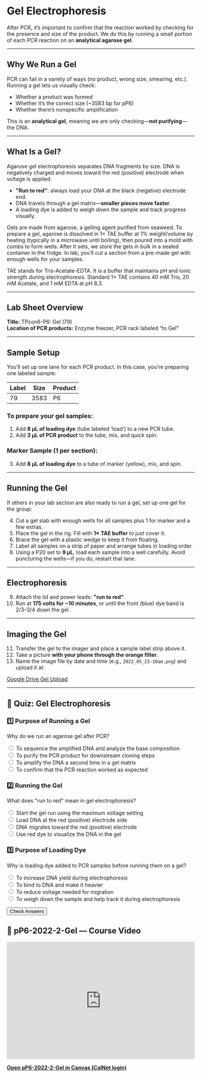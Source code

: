 # Gel Electrophoresis

After PCR, it’s important to confirm that the reaction worked by checking for the presence and size of the product. We do this by running a small portion of each PCR reaction on an **analytical agarose gel**.

---

## Why We Run a Gel

PCR can fail in a variety of ways (no product, wrong size, smearing, etc.). Running a gel lets us visually check:

- Whether a product was formed
- Whether it’s the correct size (~3583 bp for pP6)
- Whether there’s nonspecific amplification

This is an **analytical gel**, meaning we are only checking—**not purifying**—the DNA.

---

## What Is a Gel?

Agarose gel electrophoresis separates DNA fragments by size. DNA is negatively charged and moves toward the red (positive) electrode when voltage is applied.

- **"Run to red"**: always load your DNA at the black (negative) electrode end.
- DNA travels through a gel matrix—**smaller pieces move faster**.
- A loading dye is added to weigh down the sample and track progress visually.

Gels are made from agarose, a gelling agent purified from seaweed. To prepare a gel, agarose is dissolved in 1× TAE buffer at 1% weight/volume by heating (typically in a microwave until boiling), then poured into a mold with combs to form wells. After it sets, we store the gels in bulk in a sealed container in the fridge. In lab, you’ll cut a section from a pre-made gel with enough wells for your samples.

TAE stands for Tris-Acetate-EDTA. It is a buffer that maintains pH and ionic strength during electrophoresis. Standard 1× TAE contains 40 mM Tris, 20 mM Acetate, and 1 mM EDTA at pH 8.3.

---

## Lab Sheet Overview

**Title:** TPcon6-P6: Gel (79)  
**Location of PCR products:** Enzyme freezer, PCR rack labeled “to Gel”

---

## Sample Setup

You’ll set up one lane for each PCR product. In this case, you're preparing one labeled sample:

| Label | Size  | Product |
|-------|-------|---------|
| 79    | 3583  | P6      |

### To prepare your gel samples:

1. Add **8 µL of loading dye** (tube labeled ‘load’) to a new PCR tube.
2. Add **3 µL of PCR product** to the tube, mix, and quick spin.

### Marker Sample (1 per section):

3. Add **8 µL of loading dye** to a tube of marker (yellow), mix, and spin.

---

## Running the Gel

If others in your lab section are also ready to run a gel, set up one gel for the group:

4. Cut a gel slab with enough wells for all samples plus 1 for marker and a few extras.
5. Place the gel in the rig. Fill with **1× TAE buffer** to just cover it.
6. Brace the gel with a plastic wedge to keep it from floating.
7. Label all samples on a strip of paper and arrange tubes in loading order.
8. Using a P20 set to **9 µL**, load each sample into a well carefully. Avoid puncturing the wells—if you do, restart that lane.

---

## Electrophoresis

9. Attach the lid and power leads: **"run to red"**.
10. Run at **175 volts for ~10 minutes**, or until the front (blue) dye band is 2/3–3/4 down the gel.

---

## Imaging the Gel

11. Transfer the gel to the imager and place a sample label strip above it.
12. Take a picture **with your phone through the orange filter**.
13. Name the image file by date and time (e.g., `2022_05_23-10am.png`) and upload it at:

[Google Drive Gel Upload](https://forms.gle/WfnEtHvNrLvuQj7d9)

---

## 🧪 Quiz: Gel Electrophoresis

<form id="gel_quiz_form">
  <h3>1️⃣ Purpose of Running a Gel</h3>
  <p>Why do we run an agarose gel after PCR?</p>
  <label><input type="radio" name="q1" value="a"> To sequence the amplified DNA and analyze the base composition</label><br>
  <label><input type="radio" name="q1" value="b"> To purify the PCR product for downstream cloning steps</label><br>
  <label><input type="radio" name="q1" value="c"> To amplify the DNA a second time in a gel matrix</label><br>
  <label><input type="radio" name="q1" value="d"> To confirm that the PCR reaction worked as expected</label><br>
  <p id="gel_res_q1"></p>

  <h3>2️⃣ Running the Gel</h3>
  <p>What does "run to red" mean in gel electrophoresis?</p>
  <label><input type="radio" name="q2" value="a"> Start the gel run using the maximum voltage setting</label><br>
  <label><input type="radio" name="q2" value="b"> Load DNA at the red (positive) electrode side</label><br>
  <label><input type="radio" name="q2" value="c"> DNA migrates toward the red (positive) electrode</label><br>
  <label><input type="radio" name="q2" value="d"> Use red dye to visualize the DNA in the gel</label><br>
  <p id="gel_res_q2"></p>

  <h3>3️⃣ Purpose of Loading Dye</h3>
  <p>Why is loading dye added to PCR samples before running them on a gel?</p>
  <label><input type="radio" name="q3" value="a"> To increase DNA yield during electrophoresis</label><br>
  <label><input type="radio" name="q3" value="b"> To bind to DNA and make it heavier</label><br>
  <label><input type="radio" name="q3" value="c"> To reduce voltage needed for migration</label><br>
  <label><input type="radio" name="q3" value="d"> To weigh down the sample and help track it during electrophoresis</label><br>
  <p id="gel_res_q3"></p>

  <button type="button" id="gel_submit_btn">Check Answers</button>
</form>

<script>
  document.getElementById("gel_submit_btn").addEventListener("click", function () {
    const answers = {
      q1: "d",
      q2: "c",
      q3: "d"
    };
    ["q1", "q2", "q3"].forEach(function (q) {
      const selected = document.querySelector(`input[name="${q}"]:checked`);
      const result = document.getElementById(`gel_res_${q}`);
      if (selected && selected.value === answers[q]) {
        result.innerHTML = "✅ Correct!";
        if (typeof progressManager !== "undefined") {
          progressManager.addCompletion(`gel_${q}`, "correct");
        }
      } else {
        result.innerHTML = "❌ Try again.";
      }
    });
  });
</script>

## 🎥 pP6-2022-2-Gel — Course Video

<div style="margin-bottom: 1em;">
  <iframe
    width="560"
    height="315"
    src="https://kaf.berkeley.edu/embed/secure/iframe/entryId/1_74krdpcx?iframeembed=true&autoplay=false"
    frameborder="0"
    allowfullscreen
    style="max-width: 100%;">
  </iframe>
</div>

<p><a href="https://bcourses.berkeley.edu/courses/1548791/external_tools/90481" target="_blank" rel="noopener"><strong>Open pP6-2022-2-Gel in Canvas (CalNet login)</strong></a></p>
